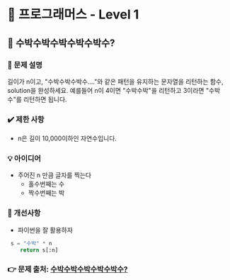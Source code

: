 # 🔔 프로그래머스 - Level 1
## 📑 수박수박수박수박수박수?
### 📌 문제 설명
길이가 n이고, "수박수박수박수...."와 같은 패턴을 유지하는 문자열을 리턴하는 함수, solution을 완성하세요. 
예를들어 n이 4이면 "수박수박"을 리턴하고 3이라면 "수박수"를 리턴하면 됩니다.

### ✔️ 제한 사항
- n은 길이 10,000이하인 자연수입니다.


### 💡 아이디어
- 주어진 n 만큼 글자를 찍는다 
     - 홀수번째는 수 
     - 짝수번째는 박

### 💬 개선사항
- 파이썬을 잘 활용하자
```python
 s = "수박" * n
    return s[:n]
```

### 👉 문제 출처: [수박수박수박수박수박수?](https://programmers.co.kr/learn/courses/30/lessons/12922)


